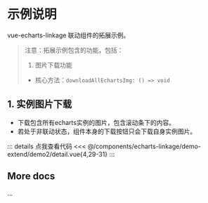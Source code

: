 <script setup>
import LinkageDemo2 from '@/components/echarts-linkage/demo-extend/demo2/index.vue';
</script>

# 示例说明

vue-echarts-linkage 联动组件的拓展示例。

> 注意：拓展示例包含的功能，包括：
> 1. 图片下载功能
> * 核心方法：`downloadAllEchartsImg: () => void` 

## 1. 实例图片下载

* 下载包含所有echarts实例的图片，包含滚动条下的内容。
* 若处于非联动状态，组件本身的下载按钮只会下载自身实例图片。

<LinkageDemo2 />

::: details 点我查看代码
<<< @/components/echarts-linkage/demo-extend/demo2/detail.vue{4,29-31}
:::


## More docs

...


